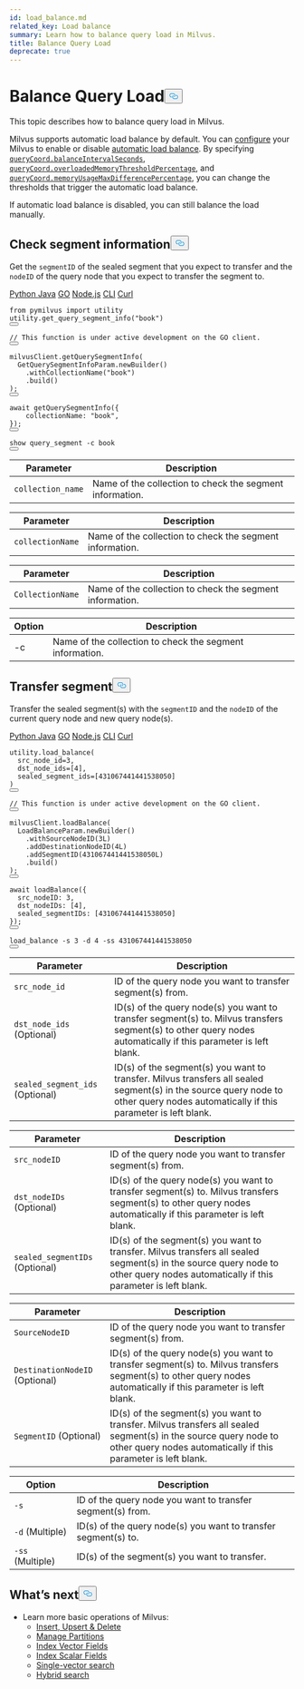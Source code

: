 ```yaml
---
id: load_balance.md
related_key: Load balance
summary: Learn how to balance query load in Milvus.
title: Balance Query Load
deprecate: true
---
```


<h1 id="Balance-Query-Load" class="common-anchor-header">Balance Query Load<button data-href="#Balance-Query-Load" class="anchor-icon" translate="no">
      <svg translate="no"
        aria-hidden="true"
        focusable="false"
        height="20"
        version="1.1"
        viewBox="0 0 16 16"
        width="16"
      >
        <path
          fill="#0092E4"
          fill-rule="evenodd"
          d="M4 9h1v1H4c-1.5 0-3-1.69-3-3.5S2.55 3 4 3h4c1.45 0 3 1.69 3 3.5 0 1.41-.91 2.72-2 3.25V8.59c.58-.45 1-1.27 1-2.09C10 5.22 8.98 4 8 4H4c-.98 0-2 1.22-2 2.5S3 9 4 9zm9-3h-1v1h1c1 0 2 1.22 2 2.5S13.98 12 13 12H9c-.98 0-2-1.22-2-2.5 0-.83.42-1.64 1-2.09V6.25c-1.09.53-2 1.84-2 3.25C6 11.31 7.55 13 9 13h4c1.45 0 3-1.69 3-3.5S14.5 6 13 6z"
        ></path>
      </svg>
    </button></h1><p>This topic describes how to balance query load in Milvus.</p>
<p>Milvus supports automatic load balance by default. You can <a href="/docs/ja/configure-docker.md">configure</a> your Milvus to enable or disable <a href="/docs/ja/configure_querycoord.md#queryCoordautoBalance">automatic load balance</a>. By specifying <a href="/docs/ja/configure_querycoord.md#queryCoordbalanceIntervalSeconds"><code translate="no">queryCoord.balanceIntervalSeconds</code></a>, <a href="/docs/ja/configure_querycoord.md#queryCoordoverloadedMemoryThresholdPercentage"><code translate="no">queryCoord.overloadedMemoryThresholdPercentage</code></a>, and <a href="/docs/ja/configure_querycoord.md#queryCoordmemoryUsageMaxDifferencePercentage"><code translate="no">queryCoord.memoryUsageMaxDifferencePercentage</code></a>, you can change the thresholds that trigger the automatic load balance.</p>
<p>If automatic load balance is disabled, you can still balance the load manually.</p>
<h2 id="Check-segment-information" class="common-anchor-header">Check segment information<button data-href="#Check-segment-information" class="anchor-icon" translate="no">
      <svg translate="no"
        aria-hidden="true"
        focusable="false"
        height="20"
        version="1.1"
        viewBox="0 0 16 16"
        width="16"
      >
        <path
          fill="#0092E4"
          fill-rule="evenodd"
          d="M4 9h1v1H4c-1.5 0-3-1.69-3-3.5S2.55 3 4 3h4c1.45 0 3 1.69 3 3.5 0 1.41-.91 2.72-2 3.25V8.59c.58-.45 1-1.27 1-2.09C10 5.22 8.98 4 8 4H4c-.98 0-2 1.22-2 2.5S3 9 4 9zm9-3h-1v1h1c1 0 2 1.22 2 2.5S13.98 12 13 12H9c-.98 0-2-1.22-2-2.5 0-.83.42-1.64 1-2.09V6.25c-1.09.53-2 1.84-2 3.25C6 11.31 7.55 13 9 13h4c1.45 0 3-1.69 3-3.5S14.5 6 13 6z"
        ></path>
      </svg>
    </button></h2><p>Get the <code translate="no">segmentID</code> of the sealed segment that you expect to transfer and the <code translate="no">nodeID</code> of the query node that you expect to transfer the segment to.</p>
<div class="multipleCode">
  <a href="#python">Python </a>
  <a href="#java">Java</a>
  <a href="#go">GO</a>
  <a href="#javascript">Node.js</a>
  <a href="#shell">CLI</a>
  <a href="#curl">Curl</a>
</div>
<pre><code translate="no" class="language-python"><span class="hljs-keyword">from</span> pymilvus <span class="hljs-keyword">import</span> utility
utility.<span class="hljs-title function_">get_query_segment_info</span>(<span class="hljs-string">&quot;book&quot;</span>)
<button class="copy-code-btn"></button></code></pre>
<pre><code translate="no" class="language-go"><span class="hljs-comment">// This function is under active development on the GO client.</span>
<button class="copy-code-btn"></button></code></pre>
<pre><code translate="no" class="language-java">milvusClient.<span class="hljs-title function_">getQuerySegmentInfo</span>(
  <span class="hljs-title class_">GetQuerySegmentInfoParam</span>.<span class="hljs-title function_">newBuilder</span>()
    .<span class="hljs-title function_">withCollectionName</span>(<span class="hljs-string">&quot;book&quot;</span>)
    .<span class="hljs-title function_">build</span>()
);
<button class="copy-code-btn"></button></code></pre>
<pre><code translate="no" class="language-javascript"><span class="hljs-keyword">await</span> <span class="hljs-title function_">getQuerySegmentInfo</span>({
    <span class="hljs-attr">collectionName</span>: <span class="hljs-string">&quot;book&quot;</span>,
});
<button class="copy-code-btn"></button></code></pre>
<pre><code translate="no" class="language-shell">show query_segment -c book
<button class="copy-code-btn"></button></code></pre>
<table class="language-python">
    <thead>
    <tr>
        <th>Parameter</th>
        <th>Description</th>
    </tr>
    </thead>
    <tbody>
    <tr>
        <td><code translate="no">collection_name</code></td>
        <td>Name of the collection to check the segment information.</td>
    </tr>
    </tbody>
</table>
<table class="language-javascript">
    <thead>
    <tr>
        <th>Parameter</th>
        <th>Description</th>
    </tr>
    </thead>
    <tbody>
    <tr>
        <td><code translate="no">collectionName</code></td>
        <td>Name of the collection to check the segment information.</td>
    </tr>
    </tbody>
</table>
<table class="language-java">
    <thead>
    <tr>
        <th>Parameter</th>
        <th>Description</th>
    </tr>
    </thead>
    <tbody>
    <tr>
        <td><code translate="no">CollectionName</code></td>
        <td>Name of the collection to check the segment information.</td>
    </tr>
    </tbody>
</table>
<table class="language-shell">
    <thead>
        <tr>
            <th>Option</th>
            <th>Description</th>
        </tr>
    </thead>
    <tbody>
        <tr>
            <td>-c</td>
            <td>Name of the collection to check the segment information.</td>
        </tr>
    </tbody>
</table>
<h2 id="Transfer-segment" class="common-anchor-header">Transfer segment<button data-href="#Transfer-segment" class="anchor-icon" translate="no">
      <svg translate="no"
        aria-hidden="true"
        focusable="false"
        height="20"
        version="1.1"
        viewBox="0 0 16 16"
        width="16"
      >
        <path
          fill="#0092E4"
          fill-rule="evenodd"
          d="M4 9h1v1H4c-1.5 0-3-1.69-3-3.5S2.55 3 4 3h4c1.45 0 3 1.69 3 3.5 0 1.41-.91 2.72-2 3.25V8.59c.58-.45 1-1.27 1-2.09C10 5.22 8.98 4 8 4H4c-.98 0-2 1.22-2 2.5S3 9 4 9zm9-3h-1v1h1c1 0 2 1.22 2 2.5S13.98 12 13 12H9c-.98 0-2-1.22-2-2.5 0-.83.42-1.64 1-2.09V6.25c-1.09.53-2 1.84-2 3.25C6 11.31 7.55 13 9 13h4c1.45 0 3-1.69 3-3.5S14.5 6 13 6z"
        ></path>
      </svg>
    </button></h2><p>Transfer the sealed segment(s) with the <code translate="no">segmentID</code> and the <code translate="no">nodeID</code> of the current query node and new query node(s).</p>
<div class="multipleCode">
  <a href="#python">Python </a>
  <a href="#java">Java</a>
  <a href="#go">GO</a>
  <a href="#javascript">Node.js</a>
  <a href="#shell">CLI</a>
  <a href="#curl">Curl</a>
</div>
<pre><code translate="no" class="language-python">utility.load_balance(
  src_node_id=3, 
  dst_node_ids=[4], 
  sealed_segment_ids=[431067441441538050]
)
<button class="copy-code-btn"></button></code></pre>
<pre><code translate="no" class="language-go"><span class="hljs-comment">// This function is under active development on the GO client.</span>
<button class="copy-code-btn"></button></code></pre>
<pre><code translate="no" class="language-java">milvusClient.loadBalance(
  LoadBalanceParam.newBuilder()
    .withSourceNodeID(3L)
    .addDestinationNodeID(4L)
    .addSegmentID(431067441441538050L)
    .build()
);
<button class="copy-code-btn"></button></code></pre>
<pre><code translate="no" class="language-javascript"><span class="hljs-keyword">await</span> <span class="hljs-title function_">loadBalance</span>({
  <span class="hljs-attr">src_nodeID</span>: <span class="hljs-number">3</span>,
  <span class="hljs-attr">dst_nodeIDs</span>: [<span class="hljs-number">4</span>],
  <span class="hljs-attr">sealed_segmentIDs</span>: [<span class="hljs-number">431067441441538050</span>]
});
<button class="copy-code-btn"></button></code></pre>
<pre><code translate="no" class="language-shell">load_balance -s 3 -d 4 -ss 431067441441538050
<button class="copy-code-btn"></button></code></pre>
<table class="language-python">
    <thead>
    <tr>
        <th>Parameter</th>
        <th>Description</th>
    </tr>
    </thead>
    <tbody>
    <tr>
        <td><code translate="no">src_node_id</code></td>
        <td>ID of the query node you want to transfer segment(s) from.</td>
    </tr>
    <tr>
        <td><code translate="no">dst_node_ids</code> (Optional)</td>
        <td>ID(s) of the query node(s) you want to transfer segment(s) to. Milvus transfers segment(s) to other query nodes automatically if this parameter is left blank.</td>
    </tr>
    <tr>
        <td><code translate="no">sealed_segment_ids</code> (Optional)</td>
        <td>ID(s) of the segment(s) you want to transfer. Milvus transfers all sealed segment(s) in the source query node to other query nodes automatically if this parameter is left blank.</td>
    </tr>
    </tbody>
</table>
<table class="language-javascript">
    <thead>
    <tr>
        <th>Parameter</th>
        <th>Description</th>
    </tr>
    </thead>
    <tbody>
    <tr>
        <td><code translate="no">src_nodeID</code></td>
        <td>ID of the query node you want to transfer segment(s) from.</td>
    </tr>
    <tr>
        <td><code translate="no">dst_nodeIDs</code> (Optional)</td>
        <td>ID(s) of the query node(s) you want to transfer segment(s) to. Milvus transfers segment(s) to other query nodes automatically if this parameter is left blank.</td>
    </tr>
    <tr>
        <td><code translate="no">sealed_segmentIDs</code> (Optional)</td>
        <td>ID(s) of the segment(s) you want to transfer. Milvus transfers all sealed segment(s) in the source query node to other query nodes automatically if this parameter is left blank.</td>
    </tr>
    </tbody>
</table>
<table class="language-java">
    <thead>
    <tr>
        <th>Parameter</th>
        <th>Description</th>
    </tr>
    </thead>
    <tbody>
    <tr>
        <td><code translate="no">SourceNodeID</code></td>
        <td>ID of the query node you want to transfer segment(s) from.</td>
    </tr>
    <tr>
        <td><code translate="no">DestinationNodeID</code> (Optional)</td>
        <td>ID(s) of the query node(s) you want to transfer segment(s) to. Milvus transfers segment(s) to other query nodes automatically if this parameter is left blank.</td>
    </tr>
    <tr>
        <td><code translate="no">SegmentID</code> (Optional)</td>
        <td>ID(s) of the segment(s) you want to transfer. Milvus transfers all sealed segment(s) in the source query node to other query nodes automatically if this parameter is left blank.</td>
    </tr>
    </tbody>
</table>
<table class="language-shell">
    <thead>
    <tr>
        <th>Option</th>
        <th>Description</th>
    </tr>
    </thead>
    <tbody>
    <tr>
        <td><code translate="no">-s</code></td>
        <td>ID of the query node you want to transfer segment(s) from.</td>
    </tr>
    <tr>
        <td><code translate="no">-d</code> (Multiple)</td>
        <td>ID(s) of the query node(s) you want to transfer segment(s) to.</td>
    </tr>
    <tr>
        <td><code translate="no">-ss</code> (Multiple)</td>
        <td>ID(s) of the segment(s) you want to transfer.</td>
    </tr>
    </tbody>
</table>
<h2 id="Whats-next" class="common-anchor-header">What’s next<button data-href="#Whats-next" class="anchor-icon" translate="no">
      <svg translate="no"
        aria-hidden="true"
        focusable="false"
        height="20"
        version="1.1"
        viewBox="0 0 16 16"
        width="16"
      >
        <path
          fill="#0092E4"
          fill-rule="evenodd"
          d="M4 9h1v1H4c-1.5 0-3-1.69-3-3.5S2.55 3 4 3h4c1.45 0 3 1.69 3 3.5 0 1.41-.91 2.72-2 3.25V8.59c.58-.45 1-1.27 1-2.09C10 5.22 8.98 4 8 4H4c-.98 0-2 1.22-2 2.5S3 9 4 9zm9-3h-1v1h1c1 0 2 1.22 2 2.5S13.98 12 13 12H9c-.98 0-2-1.22-2-2.5 0-.83.42-1.64 1-2.09V6.25c-1.09.53-2 1.84-2 3.25C6 11.31 7.55 13 9 13h4c1.45 0 3-1.69 3-3.5S14.5 6 13 6z"
        ></path>
      </svg>
    </button></h2><ul>
<li>Learn more basic operations of Milvus:
<ul>
<li><a href="/docs/ja/insert-update-delete.md">Insert, Upsert &amp; Delete</a></li>
<li><a href="/docs/ja/manage-partitions.md">Manage Partitions</a></li>
<li><a href="/docs/ja/index-vector-fields.md">Index Vector Fields</a></li>
<li><a href="/docs/ja/index-scalar-fields.md">Index Scalar Fields</a></li>
<li><a href="/docs/ja/single-vector-search.md">Single-vector search</a></li>
<li><a href="/docs/ja/multi-vector-search.md">Hybrid search</a></li>
</ul></li>
</ul>

